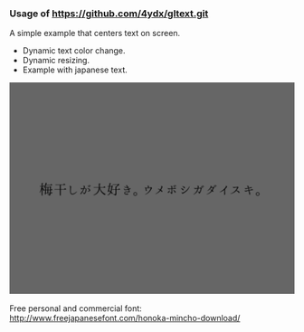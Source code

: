 ### Usage of https://github.com/4ydx/gltext.git

A simple example that centers text on screen.

- Dynamic text color change.
- Dynamic resizing.
- Example with japanese text.

![Alt text](/example.png?raw=true "Working Example")

Free personal and commercial font:
http://www.freejapanesefont.com/honoka-mincho-download/
